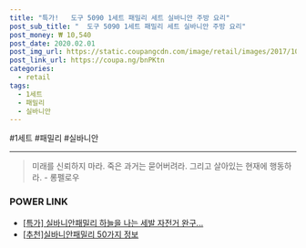 ```yaml
--- 
title: "특가!   도구 5090 1세트 패밀리 세트 실바니안 주방 요리" 
post_sub_title: "  도구 5090 1세트 패밀리 세트 실바니안 주방 요리" 
post_money: ₩ 10,540 
post_date: 2020.02.01 
post_img_url: https://static.coupangcdn.com/image/retail/images/2017/10/20/11/7/3f2e2270-2f64-49dc-96e0-43a6eb09cf36.JPG 
post_link_url: https://coupa.ng/bnPKtn 
categories: 
  - retail 
tags: 
  - 1세트 
  - 패밀리 
  - 실바니안 
--- 
```

  #1세트 #패밀리 #실바니안 
<hr> 

> 미래를 신뢰하지 마라. 죽은 과거는 묻어버려라. 그리고 살아있는 현재에 행동하라. - 롱펠로우 


### POWER LINK

* <a href="https://blog.naver.com/sakai111/221792853866" target="_blank">[특가] 실바니안패밀리 하늘을 나는 세발 자전거 완구...</a>
* <a href="https://blog.naver.com/fasyy4321/221792130847" target="_blank">[추천]실바니안패밀리 50가지 정보</a>

